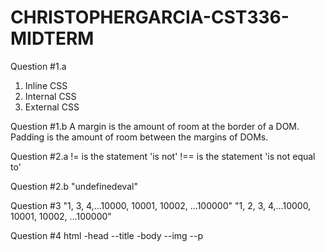# CHRISTOPHERGARCIA-CST336-MIDTERM
Question #1.a
1. Inline CSS
2. Internal CSS
3. External CSS

Question #1.b
A margin is the amount of room at the border of a DOM.
Padding is the amount of room between the margins of DOMs.

Question #2.a
!= is the statement 'is not'
!== is the statement 'is not equal to'

Question #2.b
"undefinedeval"

Question #3
"1, 3, 4,...10000, 10001, 10002, ...100000"
"1, 2, 3, 4,...10000, 10001, 10002, ...100000"

Question #4
html
-head
--title
-body
--img
--p
